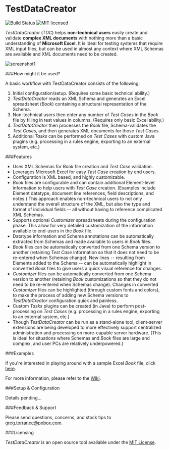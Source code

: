 # TestDataCreator

 [![Build Status](https://travis-ci.org/gbtorrance/TestDataCreator.svg?branch=master)](https://travis-ci.org/gbtorrance/TestDataCreator)  [![MIT licensed](https://img.shields.io/badge/license-MIT-blue.svg)](https://raw.githubusercontent.com/gbtorrance/TestDataCreator/master/LICENSE)

*TestDataCreator* (*TDC*) helps **non-technical users** easily create and validate **complex XML documents** with nothing more than a basic understanding of **Microsoft Excel**. It is ideal for testing systems that require XML input files, but can be used in almost any context where XML Schemas are available and XML documents need to be created.

![screenshot1](https://cloud.githubusercontent.com/assets/16735709/13554422/742b89f0-e375-11e5-9f1a-1164e6ebb730.JPG)

###How might it be used?

A basic workflow with TestDataCreator consists of the following:

1. Initial configuration/setup. (Requires some basic technical ability.)
2. *TestDataCreator* reads an XML Schema and generates an Excel spreadsheet (*Book*) containing a structural representation of the Schema.
3. Non-technical users then enter any number of *Test Cases* in the *Book* file by filling in test values in columns. (Requires only basic Excel ability.)
4. *TestDataCreator* then processes the *Book* file, Schema-validates the *Test Cases*, and then generates XML documents for those *Test Cases*.
5. Additional *Tasks* can be performed on *Test Cases* with custom Java plugins (e.g. processing in a rules engine, exporting to an external system, etc.)

###Features

- Uses XML Schemas for *Book* file creation and *Test Case* validation.
- Leverages Microsoft Excel for easy *Test Case* creation by end users.
- Configuration is XML based, and highly customizable.
- *Book* files are configurable and can contain additional Element-level information to help users with *Test Case* creation. (Examples include Element datatype, document line references, field descriptions, and notes.) This approach enables non-technical users to not only understand the overall structure of the XML, but also the type and format of individual fields -- all without having to reference complicated XML Schemas.
- Supports optional *Customizer* spreadsheets during the configuration phase. This allow for very detailed customization of the information available to end-users in the *Book* file.
- Datatype information and Schema annotations can be automatically extracted from Schemas and made available to users in *Book* files.
- *Book* files can be automatically converted from one Schema version to another (retaining *Test Case* information so that it does not need to be re-entered when Schemas change). New lines -- resulting from Elements added to the Schema -- can be automatically highlight in converted *Book* files to give users a quick visual reference for changes.
- *Customizer* files can be automatically converted from one Schema version to another (retaining *Book* customizations so that they do not need to be re-entered when Schemas change). Changes in converted *Customizer* files can be highlighted (through custom fonts and colors), to make the process of adding new Schema versions to *TestDataCreator* configuration quick and painless.
- Custom *Tasks* plugins can be created (in Java) to perform post-processing on *Test Cases* (e.g. processing in a rules engine, exporting to an external system, etc.)
- Though *TestDataCreator*  can be run as a stand-alone tool, client-server extensions are being developed to more effectively support centralized administration and processing on more-capable server hardware. (This is ideal for situations where Schemas and *Book* files are large and complex, and user PCs are relatively underpowered.)

###Examples

If you're interested in playing around with a sample Excel *Book* file, click [here](https://github.com/gbtorrance/TestDataCreator/files/160333/2015_IRS-1040_Demo.xlsx).

For more information, please refer to the [Wiki](https://github.com/gbtorrance/TestDataCreator/wiki).

###Setup & Configuration

Details pending...

###Feedback & Support

Please send questions, concerns, and stock tips to greg.torrance@pobox.com.

###Licensing

*TestDataCreator* is an open source tool available under the [MIT License](https://github.com/gbtorrance/TestDataCreator/blob/master/LICENSE).